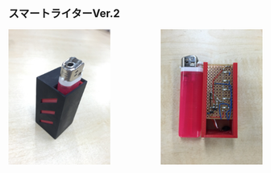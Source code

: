 ##  スマートライターVer.2

<img src="slides/lighter_v2-2.jpg" style="float:left; width:40%">
<img src="slides/lighter_V2.jpg" style="float:right; width:40%">
